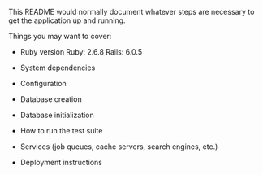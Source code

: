 
This README would normally document whatever steps are necessary to get the
application up and running.

Things you may want to cover:

* Ruby version
Ruby: 2.6.8
Rails: 6.0.5

* System dependencies

* Configuration

* Database creation

* Database initialization

* How to run the test suite

* Services (job queues, cache servers, search engines, etc.)

* Deployment instructions

